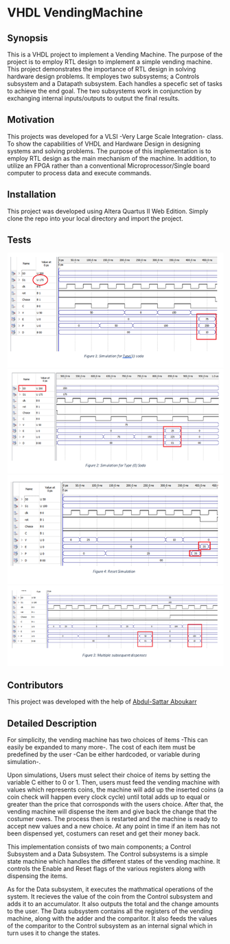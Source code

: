 # VHDL VendingMachine

## Synopsis

This is a VHDL project to implement a Vending Machine. The purpose of the project is to employ RTL design to implement a simple vending
machine. This project demonstrates the importance of RTL design in solving hardware design problems. It employes two subsystems; a Controls subsystem and a Datapath subsystem. Each handles a specefic set of tasks to achieve the end goal. The two subsystems work in conjunction by exchanging internal inputs/outputs to output the final results.


## Motivation

This projects was developed for a VLSI -Very Large Scale Integration- class. To show the capabilities of VHDL and Hardware Design in designing systems and solving problems. The purpose of this implementation is to employ RTL design as the main mechanism of the machine. In addition, to utilize an FPGA rather than a conventional Microprocessor/Single board computer to process data and execute commands.
 
## Installation

This project was developed using Altera Quartus II Web Edition. Simply clone the repo into your local directory and import the project.


## Tests

![Simulation 1](Type1_soda.PNG)
![Simulation 2](Type0_soda.PNG)
![Simulation 3](Reset.PNG)
![Simulation 4](Subsequent_despences.PNG)

## Contributors

This project was developed with the help of [Abdul-Sattar Aboukarr](https://www.linkedin.com/in/abdul-sattar-aboukarr)



## Detailed Description


For simplicity, the vending machine has two choices of items -This can easily be expanded to many more-. The cost of each item 
must be predefined by the user -Can be either hardcoded, or variable during simulation-.

Upon simulations, Users must select their choice of items by setting the variable C either to 0 or 1. Then, users must feed the vending 
machine with values which represents coins, the machine will add up the inserted coins (a coin check will happen every clock cycle) until 
total adds up to equal or greater than the price that corrosponds with the users choice. After that, the vending machine will dispense the
item and give back the change that the costumer owes. The process then is restarted and the machine is ready to accept new values and a
new choice. At any point in time if an item has not been dispensed yet, costumers can reset and get their money back. 

This implementation consists of two main components; a Control Subsystem and a Data Subsystem. The Control  subsystems is a simple state
machine which handles the different states of the vending machine. It controls the Enable and Reset flags of the various registers along
with dispensing the items.

As for the Data subsystem, it executes the mathmatical operations of the system. It recieves the value of the coin from the Control
subsystem and adds it to an accumulator. It also outputs the total and the change amounts to the user. The Data subsystem contains all the
registers of the vending machine, along with the adder and the comparitor. It also feeds the values of the comparitor to the Control
subsystem as an internal signal which in turn uses it to change the states.
